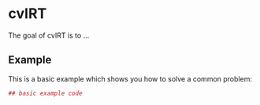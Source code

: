# cvIRT

The goal of cvIRT is to ...

## Example

This is a basic example which shows you how to solve a common problem:

``` r
## basic example code
```
